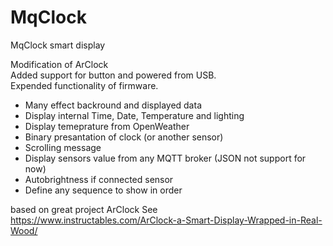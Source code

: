 # MqClock
MqClock smart display  
  
Modification of ArClock  
Added support for button and powered from USB.  
Expended functionality of firmware.  
- Many effect backround and displayed data  
- Display internal Time, Date, Temperature and lighting  
- Display temeprature from OpenWeather  
- Binary presantation of clock (or another sensor)  
- Scrolling message  
- Display sensors value from any MQTT broker (JSON not support for now)  
- Autobrightness if connected sensor  
- Define any sequence to show in order  

based on great project ArClock
See https://www.instructables.com/ArClock-a-Smart-Display-Wrapped-in-Real-Wood/
